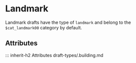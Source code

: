 # Landmark

Landmark drafts have the type of `landmark` and
belong to the `$cat_landmark00` category by default.

## Attributes
::: inherit-h2 Attributes draft-types/.building.md
